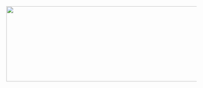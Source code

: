 <a href="https://github.com/devxb/gitanimals">
  <img
    src="https://render.gitanimals.org/lines/Nickmanbear"
    width="800"
    height="200"
  />
</a>
